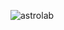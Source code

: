 ![astrolab](https://github.com/cameron647/astrolab/assets/140853948/449ff46f-21f8-4f3f-b518-48317fcbdefa)
